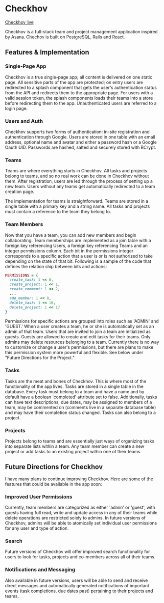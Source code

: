 # Checkhov

[Checkhov live][heroku]

[heroku]: http://checkhov.herokuapp.com

Checkhov is a full-stack team and project management application inspired by Asana. Chechov is built on PostgreSQL, Rails and React.

## Features & Implementation

### Single-Page App

Checkhov is a true single-page app; all content is delivered on one static page. All sensitive parts of the app are protected; on entry users are redirected to a splash component that gets the user's authentication status from the API and redirects them to the appropriate page. For users with a valid session token, the splash components loads their teams into a store before redirecting them to the app. Unauthenticated users are referred to a login page.

### Users and Auth

Checkhov supports two forms of authentication: in-site registration and authentication through Google. Users are stored in one table with an email address, optional name and avatar and either a password hash or a Google Oauth UID. Passwords are hashed, salted and securely stored with BCrypt.

### Teams

Teams are where everything starts in Checkhov. All tasks and projects belong to teams, and so no real work can be done in Checkhov without them. After registration, users are led through the process of setting up a new team. Users without any teams get automatically redirected to a team creation page.

The implementation for teams is straightforward. Teams are stored in a single table with a primary key and a string name. All tasks and projects must contain a reference to the team they belong to.

### Team Members

Now that you have a team, you can add new members and begin collaborating. Team memberships are implemented as a join table with a foreign key referencing Users, a foreign key referencing Teams and an integer permissions column. Each bit in the permissions integer corresponds to a specific action that a user is or is not authorized to take depending on the state of that bit. Following is a sample of the code that defines the relation ship between bits and actions:


```ruby
PERMISSIONS = {
  create_task: 1 << 0,
  create_project: 1 << 1,
  create_comment: 1 << 2,
  ...
  add_member: 1 << 8,
  delete_task: 1 << 16,
  delete_project: 1 << 17
}
```

Permissions for specific actions are grouped into roles such as 'ADMIN' and 'GUEST.' When a user creates a team, he or she is automatically set as an admin of that team. Users that are invited to join a team are initialized as guests. Guests are allowed to create and edit tasks for their teams. Only admins may delete resources belonging to a team. Currently there is no way to customize or change a user's permissions, but there are plans to make this permission system more powerful and flexible. See below under "Future Directions for the Project."

### Tasks

Tasks are the meat and bones of Checkhov. This is where most of the functionality of the app lives. Tasks are stored in a single table in the database. Every task must belong to a team and have a name and by default have a boolean 'completed' attribute set to false. Additionally, tasks can have text descriptions, due dates, may be assigned to members of a team, may be commented on (comments live in a separate database table) and may have their completion status changed. Tasks can also belong to a project.

### Projects

Projects belong to teams and are essentially just ways of organizing tasks into separate lists within a team. Any team member can create a new project or add tasks to an existing project within one of their teams.

## Future Directions for Checkhov

I have many plans to continue improving Checkhov. Here are some of the features that could be available in the app soon:

### Improved User Permissions

Currently, team members are categorized as either 'admin' or 'guest', with guests having full read, write and update access in any of their teams while delete operations are restricted solely to admins. In future versions of Checkhov, admins will be able to atomically set individual user permissions for any user and type of action.

### Search

Future versions of Checkhov will offer improved search functionality for users to look for tasks, projects and co-members across all of their teams.

### Notifications and Messaging

Also available in future versions, users will be able to send and receive direct messages and automatically generated notifications of important events (task completions, due dates past) pertaining to their projects and teams.
